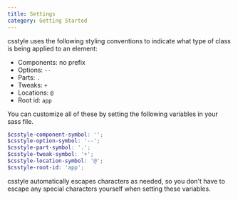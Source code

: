 ```yaml
---
title: Settings
category: Getting Started
---
```


csstyle uses the following styling conventions to indicate what type of class is being applied to an element:

 - Components: no prefix
 - Options: `--`
 - Parts: `.`
 - Tweaks: `+`
 - Locations: `@`
 - Root id: `app`

You can customize all of these by setting the following variables in your sass file.

```scss
$csstyle-component-symbol: '';
$csstyle-option-symbol: '--';
$csstyle-part-symbol: '.';
$csstyle-tweak-symbol: '+';
$csstyle-location-symbol: '@';
$csstyle-root-id: 'app';
```

csstyle automatically escapes characters as needed, so you don't have to escape any special characters yourself when setting these variables.
